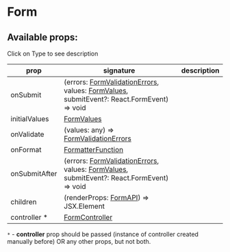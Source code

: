 # Form

## Available props:
<p class="category">Click on Type to see description</p>

| prop          | signature | description |
| ------------- | --- | --- |
| onSubmit      | (errors: [FormValidationErrors][FormValidationErrors], values: [FormValues][FormValues], submitEvent?: React.FormEvent<any>) => void |
| initialValues | [FormValues][FormValues] |
| onValidate    | (values: any) => [FormValidationErrors][FormValidationErrors] |
| onFormat      | [FormatterFunction][FormatterFunction] |
| onSubmitAfter | (errors: [FormValidationErrors][FormValidationErrors], values: [FormValues][FormValues], submitEvent?: React.FormEvent<any>) => void |
| children      | (renderProps: [FormAPI][FormAPI]) => JSX.Element |
| controller * | [FormController][FormController]|


`*` - **controller** prop should be passed (instance of controller created manually before) OR any other props, but not both.

[FormatterFunction]: /api/Field/types/FormatterFunction
[FormValidationErrors]: /api/Form/types/FormValidationErrors
[FormValues]: /api/Form/types/FormValues
[FormAPI]: /api/Form/types/FormAPI
[FormController]: /api/FormController
